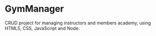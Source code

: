 # GymManager
CRUD project for managing instructors and members academy, using HTML5, CSS, JavaScript and Node.
